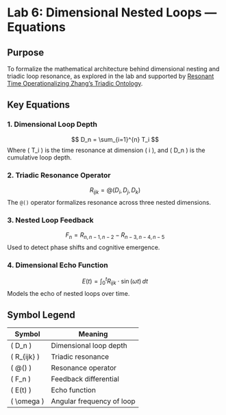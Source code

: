 # Lab 6: Dimensional Nested Loops — Equations

## Purpose
To formalize the mathematical architecture behind dimensional nesting and triadic loop resonance, as explored in the lab and supported by [Resonant Time Operationalizing Zhang’s Triadic Ontology](https://github.com/umaywant2/TriadicFrameworks/tree/main/papers).

## Key Equations

### 1. Dimensional Loop Depth
$$
D_n = \sum_{i=1}^{n} T_i
$$
Where \( T_i \) is the time resonance at dimension \( i \), and \( D_n \) is the cumulative loop depth.

### 2. Triadic Resonance Operator
$$
R_{ijk} = @\left(D_i, D_j, D_k\right)
$$
The `@()` operator formalizes resonance across three nested dimensions.

### 3. Nested Loop Feedback
$$
F_n = R_{n,n-1,n-2} - R_{n-3,n-4,n-5}
$$
Used to detect phase shifts and cognitive emergence.

### 4. Dimensional Echo Function
$$
E(t) = \int_{0}^{t} R_{ijk} \cdot \sin(\omega t) \, dt
$$
Models the echo of nested loops over time.

## Symbol Legend

| Symbol     | Meaning                          |
|------------|----------------------------------|
| \( D_n \)  | Dimensional loop depth           |
| \( R_{ijk} \) | Triadic resonance             |
| \( @() \)  | Resonance operator               |
| \( F_n \)  | Feedback differential            |
| \( E(t) \) | Echo function                    |
| \( \omega \) | Angular frequency of loop      |

